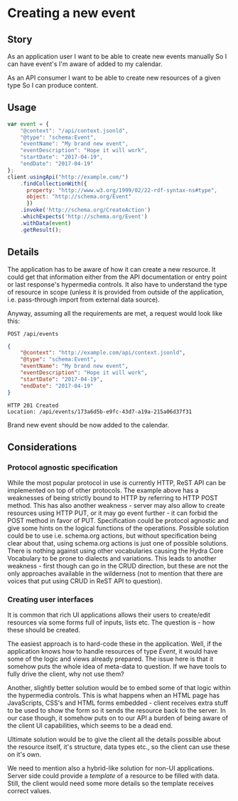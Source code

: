 # Creating a new event

## Story

As an application user
I want to be able to create new events manually
So I can have event's I'm aware of added to my calendar.

As an API consumer
I want to be able to create new resources of a given type
So I can produce content.


## Usage

```javascript
var event = {
    "@context": "/api/context.jsonld",
    "@type": "schema:Event",
    "eventName": "My brand new event",
    "eventDescription": "Hope it will work",
    "startDate": "2017-04-19",
    "endDate": "2017-04-19"
};
client.usingApi("http://example.com/")
    .findCollectionWith({
      property: "http://www.w3.org/1999/02/22-rdf-syntax-ns#type",
      object: "http://schema.org/Event"
      })
    .invoke('http://schema.org/CreateAction')
    .whichExpects('http://schema.org/Event')
    .withData(event)
    .getResult();
```


## Details

The application has to be aware of how it can create a new resource.
It could get that information either from the API documentation or entry point
or last response's hypermedia controls. It also have to understand the type
of resource in scope (unless it is provided from outside of the application,
i.e. pass-through import from external data source).

Anyway, assuming all the requirements are met, a request would look like this:

```http
POST /api/events
```

```json
{
    "@context": "http://example.com/api/context.jsonld",
    "@type": "schema:Event",
    "eventName": "My brand new event",
    "eventDescription": "Hope it will work",
    "startDate": "2017-04-19",
    "endDate": "2017-04-19"
}
```

```http
HTTP 201 Created
Location: /api/events/173a6d5b-e9fc-43d7-a19a-215a06d37f31
```

Brand new event should be now added to the calendar.


## Considerations

### Protocol agnostic specification

While the most popular protocol in use is currently HTTP, ReST API can be implemented
on top of other protocols. The example above has a weaknesses of being strictly bound to
HTTP by referring to HTTP POST method. This has also another weakness - server may also
allow to create resources using HTTP PUT, or it may go event further - it can forbid
the POST method in favor of PUT.
Specification could be protocol agnostic and give some hints on the logical functions
of the operations. Possible solution could be to use i.e. schema.org actions, but
without specification being clear about that, using schema.org actions is just one of
possible solutions. There is nothing against using other vocabularies causing the Hydra
Core Vocabulary to be prone to dialects and variations.
This leads to another weakness - first though can go in the CRUD direction, but these
are not the only approaches available in the wilderness (not to mention that there are
voices that put using CRUD in ReST API to question).

### Creating user interfaces

It is common that rich UI applications allows their users to create/edit resources
via some forms full of inputs, lists etc. The question is - how these should be created.

The easiest approach is to hard-code these in the application. Well, if the application
knows how to handle resources of type *Event*, it would have some of the logic
and views already prepared. The issue here is that it somehow puts the whole idea of
meta-data to question. If we have tools to fully drive the client, why not use them?

Another, slightly better solution would be to embed some of that logic within the
hypermedia controls. This is what happens when an HTML page has JavaScripts, CSS's and
HTML forms embedded - client receives extra stuff to be used to show the form so it
sends the resource back to the server. In our case though, it somehow puts on to our
API a burden of being aware of the client UI capabilities, which seems to be a dead end.

Ultimate solution would be to give the client all the details possible about the resource
itself, it's structure, data types etc., so the client can use these on it's own.

We need to mention also a hybrid-like solution for non-UI applications. Server side
could provide a *template* of a resource to be filled with data. Still, the client would
need some more details so the template receives correct values.
